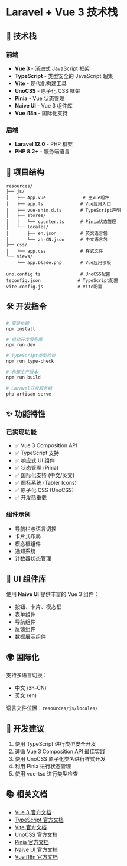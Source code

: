 # Laravel + Vue 3 技术栈

## 🚀 技术栈

### 前端

-   **Vue 3** - 渐进式 JavaScript 框架
-   **TypeScript** - 类型安全的 JavaScript 超集
-   **Vite** - 现代化构建工具
-   **UnoCSS** - 原子化 CSS 框架
-   **Pinia** - Vue 状态管理
-   **Naive UI** - Vue 3 组件库
-   **Vue i18n** - 国际化支持

### 后端

-   **Laravel 12.0** - PHP 框架
-   **PHP 8.2+** - 服务端语言

## 📂 项目结构

```
resources/
├── js/
│   ├── App.vue              # 主Vue组件
│   ├── app.ts              # Vue应用入口
│   ├── vue-shim.d.ts       # TypeScript声明
│   ├── stores/
│   │   └── counter.ts      # Pinia状态管理
│   └── locales/
│       ├── en.json         # 英文语言包
│       └── zh-CN.json      # 中文语言包
├── css/
│   └── app.css             # 样式文件
└── views/
    └── app.blade.php       # Vue应用模板

uno.config.ts               # UnoCSS配置
tsconfig.json              # TypeScript配置
vite.config.js             # Vite配置
```

## 🛠️ 开发指令

```bash
# 安装依赖
npm install

# 启动开发服务器
npm run dev

# TypeScript类型检查
npm run type-check

# 构建生产版本
npm run build

# Laravel开发服务器
php artisan serve
```

## ✨ 功能特性

### 已实现功能

-   ✅ Vue 3 Composition API
-   ✅ TypeScript 支持
-   ✅ 响应式 UI 组件
-   ✅ 状态管理 (Pinia)
-   ✅ 国际化支持 (中文/英文)
-   ✅ 图标系统 (Tabler Icons)
-   ✅ 原子化 CSS (UnoCSS)
-   ✅ 开发热重载

### 组件示例

-   导航栏与语言切换
-   卡片式布局
-   模态框组件
-   通知系统
-   计数器状态管理

## 🎨 UI 组件库

使用 **Naive UI** 提供丰富的 Vue 3 组件：

-   按钮、卡片、模态框
-   表单组件
-   导航组件
-   反馈组件
-   数据展示组件

## 🌍 国际化

支持多语言切换：

-   中文 (zh-CN)
-   英文 (en)

语言文件位置：`resources/js/locales/`

## 🎯 开发建议

1. 使用 TypeScript 进行类型安全开发
2. 遵循 Vue 3 Composition API 最佳实践
3. 使用 UnoCSS 原子化类名进行样式开发
4. 利用 Pinia 进行状态管理
5. 使用 vue-tsc 进行类型检查

## 📚 相关文档

-   [Vue 3 官方文档](https://vuejs.org/)
-   [TypeScript 官方文档](https://www.typescriptlang.org/)
-   [Vite 官方文档](https://vitejs.dev/)
-   [UnoCSS 官方文档](https://uno.antfu.me/)
-   [Pinia 官方文档](https://pinia.vuejs.org/)
-   [Naive UI 官方文档](https://www.naiveui.com/)
-   [Vue i18n 官方文档](https://vue-i18n.intlify.dev/)
